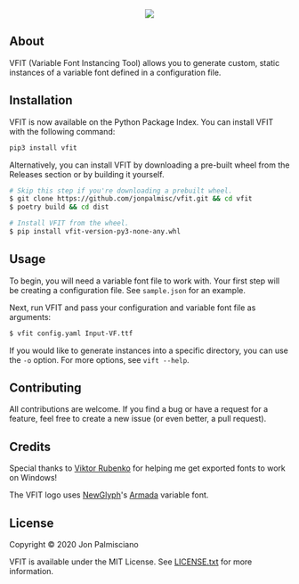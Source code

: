 <div align="center">
  <img src="https://raw.githubusercontent.com/jonpalmisc/vfit/master/vfit-logo.png">
</div>

## About

VFIT (Variable Font Instancing Tool) allows you to generate custom, static
instances of a variable font defined in a configuration file.

## Installation

VFIT is now available on the Python Package Index. You can install VFIT with
the following command:

```sh
pip3 install vfit
```

Alternatively, you can install VFIT by downloading a pre-built wheel from the
Releases section or by building it yourself.

``` sh
# Skip this step if you're downloading a prebuilt wheel.
$ git clone https://github.com/jonpalmisc/vfit.git && cd vfit
$ poetry build && cd dist

# Install VFIT from the wheel.
$ pip install vfit-version-py3-none-any.whl
```

## Usage

To begin, you will need a variable font file to work with. Your first step will
be creating a configuration file. See `sample.json` for an example.

Next, run VFIT and pass your configuration and variable font file as arguments:

``` sh
$ vfit config.yaml Input-VF.ttf
```

If you would like to generate instances into a specific directory, you can use
the `-o` option. For more options, see `vift --help`.

## Contributing

All contributions are welcome. If you find a bug or have a request for a
feature, feel free to create a new issue (or even better, a pull request).

## Credits

Special thanks to [Viktor Rubenko](https://github.com/ViktorRubenko) for
helping me get exported fonts to work on Windows!

The VFIT logo uses [NewGlyph](https://beta.newglyph.com/)'s
[Armada](https://beta.newglyph.com/discovery-collection/#font-armada) variable
font.

## License

Copyright &copy; 2020 Jon Palmisciano

VFIT is available under the MIT License. See [LICENSE.txt](LICENSE.txt) for
more information.
